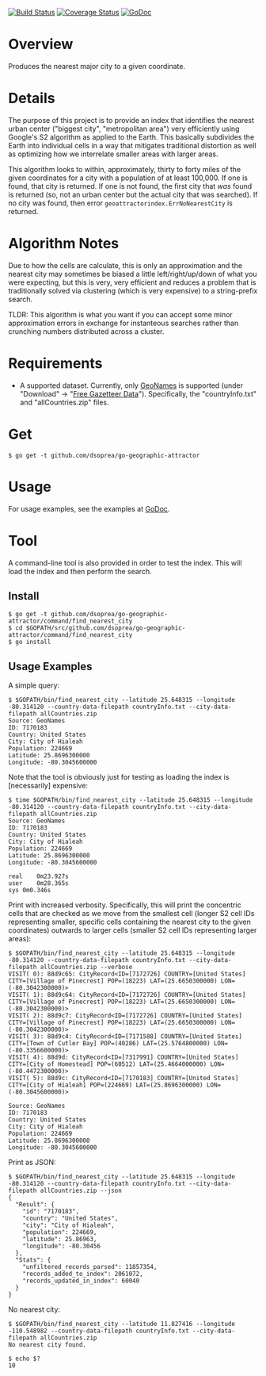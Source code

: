 [![Build Status](https://travis-ci.org/dsoprea/go-geographic-attractor.svg?branch=master)](https://travis-ci.org/dsoprea/go-geographic-attractor)
[![Coverage Status](https://coveralls.io/repos/github/dsoprea/go-geographic-attractor/badge.svg?branch=master)](https://coveralls.io/github/dsoprea/go-geographic-attractor?branch=master)
[![GoDoc](https://godoc.org/github.com/dsoprea/go-geographic-attractor?status.svg)](https://godoc.org/github.com/dsoprea/go-geographic-attractor/index)

# Overview

Produces the nearest major city to a given coordinate.


# Details

The purpose of this project is to provide an index that identifies the nearest urban center ("biggest city", "metropolitan area") very efficiently using Google's S2 algorithm as applied to the Earth. This basically subdivides the Earth into individual cells in a way that mitigates traditional distortion as well as optimizing how we interrelate smaller areas with larger areas.

This algorithm looks to within, approximately, thirty to forty miles of the given coordinates for a city with a population of at least 100,000. If one is found, that city is returned. If one is not found, the first city that *was* found is returned (so, not an urban center but the actual city that was searched). If no city was found, then error `geoattractorindex.ErrNoNearestCity` is returned.


# Algorithm Notes

Due to how the cells are calculate, this is only an approximation and the nearest city may sometimes be biased a little left/right/up/down of what you were expecting, but this is very, very efficient and reduces a problem that is traditionally solved via clustering (which is very expensive) to a string-prefix search.

TLDR: This algorithm is what you want if you can accept some minor approximation errors in exchange for instanteous searches rather than crunching numbers distributed across a cluster.


# Requirements

- A supported dataset. Currently, only [GeoNames](https://www.geonames.org) is supported (under "Download" -> "[Free Gazetteer Data](http://download.geonames.org/export/dump)"). Specifically, the "countryInfo.txt" and "allCountries.zip" files.


# Get

```
$ go get -t github.com/dsoprea/go-geographic-attractor
```

# Usage

For usage examples, see the examples at [GoDoc](https://godoc.org/github.com/dsoprea/go-geographic-attractor).


# Tool

A command-line tool is also provided in order to test the index. This will load the index and then perform the search.


## Install

```
$ go get -t github.com/dsoprea/go-geographic-attractor/command/find_nearest_city
$ cd $GOPATH/src/github.com/dsoprea/go-geographic-attractor/command/find_nearest_city
$ go install
```


## Usage Examples

A simple query:

```
$ $GOPATH/bin/find_nearest_city --latitude 25.648315 --longitude -80.314120 --country-data-filepath countryInfo.txt --city-data-filepath allCountries.zip
Source: GeoNames
ID: 7170183
Country: United States
City: City of Hialeah
Population: 224669
Latitude: 25.8696300000
Longitude: -80.3045600000
```

Note that the tool is obviously just for testing as loading the index is [necessarily] expensive:

```
$ time $GOPATH/bin/find_nearest_city --latitude 25.648315 --longitude -80.314120 --country-data-filepath countryInfo.txt --city-data-filepath allCountries.zip
Source: GeoNames
ID: 7170183
Country: United States
City: City of Hialeah
Population: 224669
Latitude: 25.8696300000
Longitude: -80.3045600000

real	0m23.927s
user	0m28.365s
sys	0m0.346s
```

Print with increased verbosity. Specifically, this will print the concentric cells that are checked as we move from the smallest cell (longer S2 cell IDs representing smaller, specific cells containing the nearest city to the given coordinates) outwards to larger cells (smaller S2 cell IDs representing larger areas):

```
$ $GOPATH/bin/find_nearest_city --latitude 25.648315 --longitude -80.314120 --country-data-filepath countryInfo.txt --city-data-filepath allCountries.zip --verbose
VISIT( 0): 88d9c65: CityRecord<ID=[7172726] COUNTRY=[United States] CITY=[Village of Pinecrest] POP=(18223) LAT=(25.6650300000) LON=(-80.3042300000)>
VISIT( 1): 88d9c64: CityRecord<ID=[7172726] COUNTRY=[United States] CITY=[Village of Pinecrest] POP=(18223) LAT=(25.6650300000) LON=(-80.3042300000)>
VISIT( 2): 88d9c7: CityRecord<ID=[7172726] COUNTRY=[United States] CITY=[Village of Pinecrest] POP=(18223) LAT=(25.6650300000) LON=(-80.3042300000)>
VISIT( 3): 88d9c4: CityRecord<ID=[7171588] COUNTRY=[United States] CITY=[Town of Cutler Bay] POP=(40286) LAT=(25.5764800000) LON=(-80.3356600000)>
VISIT( 4): 88d9d: CityRecord<ID=[7317991] COUNTRY=[United States] CITY=[City of Homestead] POP=(60512) LAT=(25.4664000000) LON=(-80.4472300000)>
VISIT( 5): 88d9c: CityRecord<ID=[7170183] COUNTRY=[United States] CITY=[City of Hialeah] POP=(224669) LAT=(25.8696300000) LON=(-80.3045600000)>

Source: GeoNames
ID: 7170183
Country: United States
City: City of Hialeah
Population: 224669
Latitude: 25.8696300000
Longitude: -80.3045600000
```


Print as JSON:

```
$ $GOPATH/bin/find_nearest_city --latitude 25.648315 --longitude -80.314120 --country-data-filepath countryInfo.txt --city-data-filepath allCountries.zip --json
{
  "Result": {
    "id": "7170183",
    "country": "United States",
    "city": "City of Hialeah",
    "population": 224669,
    "latitude": 25.86963,
    "longitude": -80.30456
  },
  "Stats": {
    "unfiltered_records_parsed": 11857354,
    "records_added_to_index": 2061072,
    "records_updated_in_index": 60040
  }
}
```


No nearest city:

```
$ $GOPATH/bin/find_nearest_city --latitude 11.827416 --longitude -110.548982 --country-data-filepath countryInfo.txt --city-data-filepath allCountries.zip
No nearest city found.

$ echo $?
10
```
